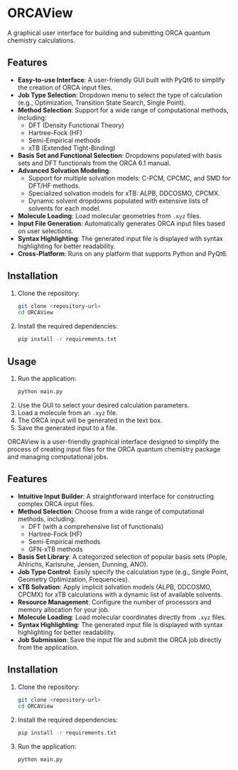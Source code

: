 # ORCAView

A graphical user interface for building and submitting ORCA quantum chemistry calculations.

## Features

*   **Easy-to-use Interface**: A user-friendly GUI built with PyQt6 to simplify the creation of ORCA input files.
*   **Job Type Selection**: Dropdown menu to select the type of calculation (e.g., Optimization, Transition State Search, Single Point).
*   **Method Selection**: Support for a wide range of computational methods, including:
    *   DFT (Density Functional Theory)
    *   Hartree-Fock (HF)
    *   Semi-Empirical methods
    *   xTB (Extended Tight-Binding)
*   **Basis Set and Functional Selection**: Dropdowns populated with basis sets and DFT functionals from the ORCA 6.1 manual.
*   **Advanced Solvation Modeling**:
    *   Support for multiple solvation models: C-PCM, CPCMC, and SMD for DFT/HF methods.
    *   Specialized solvation models for xTB: ALPB, DDCOSMO, CPCMX.
    *   Dynamic solvent dropdowns populated with extensive lists of solvents for each model.
*   **Molecule Loading**: Load molecular geometries from `.xyz` files.
*   **Input File Generation**: Automatically generates ORCA input files based on user selections.
*   **Syntax Highlighting**: The generated input file is displayed with syntax highlighting for better readability.
*   **Cross-Platform**: Runs on any platform that supports Python and PyQt6.

## Installation

1.  Clone the repository:
    ```bash
    git clone <repository-url>
    cd ORCAView
    ```
2.  Install the required dependencies:
    ```bash
    pip install -r requirements.txt
    ```

## Usage

1.  Run the application:
    ```bash
    python main.py
    ```
2.  Use the GUI to select your desired calculation parameters.
3.  Load a molecule from an `.xyz` file.
4.  The ORCA input will be generated in the text box.
5.  Save the generated input to a file.

ORCAView is a user-friendly graphical interface designed to simplify the process of creating input files for the ORCA quantum chemistry package and managing computational jobs.

## Features

- **Intuitive Input Builder**: A straightforward interface for constructing complex ORCA input files.
- **Method Selection**: Choose from a wide range of computational methods, including:
    - DFT (with a comprehensive list of functionals)
    - Hartree-Fock (HF)
    - Semi-Empirical methods
    - GFN-xTB methods
- **Basis Set Library**: A categorized selection of popular basis sets (Pople, Ahlrichs, Karlsruhe, Jensen, Dunning, ANO).
- **Job Type Control**: Easily specify the calculation type (e.g., Single Point, Geometry Optimization, Frequencies).
- **xTB Solvation**: Apply implicit solvation models (ALPB, DDCOSMO, CPCMX) for xTB calculations with a dynamic list of available solvents.
- **Resource Management**: Configure the number of processors and memory allocation for your job.
- **Molecule Loading**: Load molecular coordinates directly from `.xyz` files.
- **Syntax Highlighting**: The generated input file is displayed with syntax highlighting for better readability.
- **Job Submission**: Save the input file and submit the ORCA job directly from the application.

## Installation

1.  Clone the repository:
    ```bash
    git clone <repository-url>
    cd ORCAView
    ```
2.  Install the required dependencies:
    ```bash
    pip install -r requirements.txt
    ```
3.  Run the application:
    ```bash
    python main.py
    ```
